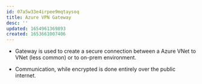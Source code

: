 ```yaml
---
id: 07a5w33e4irpee9mqtaysoq
title: Azure VPN Gateway
desc: ''
updated: 1654961369893
created: 1653661007406
---
```


* Gateway is used to create a secure connection between a  Azure VNet to VNet (less common) or to on-prem environment.

* Communication, while encrypted is done entirely over the public internet.


